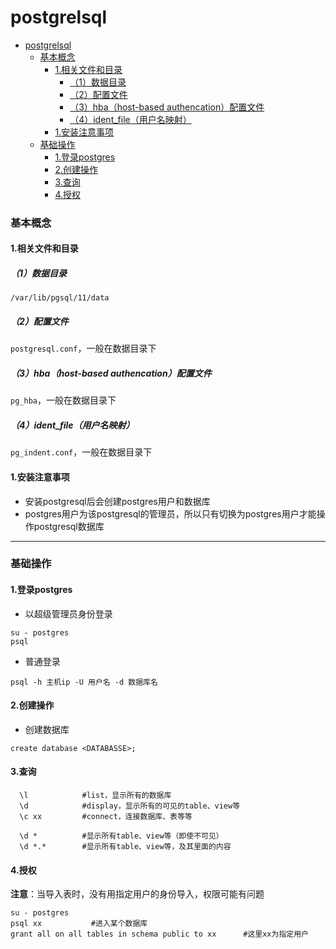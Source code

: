 # postgrelsql

<!-- @import "[TOC]" {cmd="toc" depthFrom=1 depthTo=6 orderedList=false} -->
<!-- code_chunk_output -->

- [postgrelsql](#postgrelsql)
    - [基本概念](#基本概念)
      - [1.相关文件和目录](#1相关文件和目录)
        - [（1）数据目录](#1数据目录)
        - [（2）配置文件](#2配置文件)
        - [（3）hba（host-based authencation）配置文件](#3hbahost-based-authencation配置文件)
        - [（4）ident_file（用户名映射）](#4ident_file用户名映射)
      - [1.安装注意事项](#1安装注意事项)
    - [基础操作](#基础操作)
      - [1.登录postgres](#1登录postgres)
      - [2.创建操作](#2创建操作)
      - [3.查询](#3查询)
      - [4.授权](#4授权)

<!-- /code_chunk_output -->

### 基本概念

#### 1.相关文件和目录
##### （1）数据目录
`/var/lib/pgsql/11/data`

##### （2）配置文件
`postgresql.conf`，一般在数据目录下

##### （3）hba（host-based authencation）配置文件
`pg_hba`，一般在数据目录下

##### （4）ident_file（用户名映射）
`pg_indent.conf`，一般在数据目录下


#### 1.安装注意事项
* 安装postgresql后会创建postgres用户和数据库
* postgres用户为该postgresql的管理员，所以只有切换为postgres用户才能操作postgresql数据库

***

### 基础操作

#### 1.登录postgres
* 以超级管理员身份登录
```shell
su - postgres
psql
```
* 普通登录
```shell
psql -h 主机ip -U 用户名 -d 数据库名
```

#### 2.创建操作
* 创建数据库
```shell
create database <DATABASSE>;
```

#### 3.查询
```shell
  \l            #list，显示所有的数据库
  \d            #display，显示所有的可见的table、view等
  \c xx         #connect，连接数据库、表等等

  \d *          #显示所有table、view等（即使不可见）
  \d *.*        #显示所有table、view等，及其里面的内容
```

#### 4.授权
**注意**：当导入表时，没有用指定用户的身份导入，权限可能有问题
```shell
su - postgres
psql xx           #进入某个数据库
grant all on all tables in schema public to xx      #这里xx为指定用户
```
